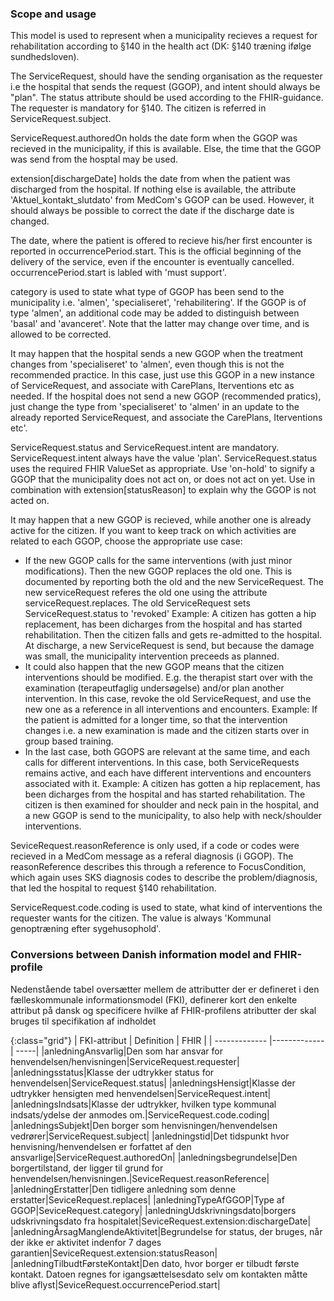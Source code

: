 ### Scope and usage
This model is used to represent when a municipality recieves a request for rehabilitation according to §140 in the health act (DK: §140 træning ifølge sundhedsloven).

The ServiceRequest, should have the sending organisation as the requester i.e the hospital that sends the request (GGOP), and intent should always be "plan". The status attribute should be used according to the FHIR-guidance. The requester is mandatory for §140. The citizen is referred in ServiceRequest.subject.

ServiceRequest.authoredOn holds the date form when the GGOP was recieved in the municipality, if this is available. Else, the time that the GGOP was send from the hosptal may be used.

extension[dischargeDate] holds the date from when the patient was discharged from the hospital. If nothing else is available, the attribute 'Aktuel_kontakt_slutdato' from MedCom's GGOP can be used. However, it should always be possible to correct the date if the discharge date is changed.

The date, where the patient is offered to recieve his/her first encounter is reported in occurrencePeriod.start. This is the official beginning of the delivery of the service, even if the encounter is eventually cancelled. occurrencePeriod.start is labled with 'must support'.

category is used to state what type of GGOP has been send to the municipality i.e. 'almen', 'specialiseret', 'rehabilitering'. If the GGOP is of type 'almen', an additional code may be added to distinguish between 'basal' and 'avanceret'. Note that the latter may change over time, and is allowed to be corrected.

It may happen that the hospital sends a new GGOP when the treatment changes from 'specialiseret' to 'almen', even though this is not the recommended practice. In this case, just use this GGOP in a new instance of ServiceRequest, and associate with CarePlans, Iterventions etc as needed. If the hospital does not send a new GGOP (recommended pratics), just change the type from 'specialiseret' to 'almen' in an update to the already reported ServiceRequest, and associate the CarePlans, Iterventions etc'.

ServiceRequest.status and ServiceRequest.intent are mandatory. ServiceRequest.intent always have the value 'plan'. ServiceRequest.status uses the required FHIR ValueSet as appropriate. Use 'on-hold' to signify a GGOP that the municipality does not act on, or does not act on yet. Use in combination with extension[statusReason] to explain why the GGOP is not acted on.

It may happen that a new GGOP is recieved, while another one is already active for the citizen. If you want to keep track on which activities are related to each GGOP, choose the appropriate use case:
* If the new GGOP calls for the same interventions (with just minor modifications). Then the new GGOP replaces the old one. This is documented by reporting both the old and the new ServiceRequest. The new serviceRequest referes the old one using the attribute serviceRequest.replaces. The old ServiceRequest sets ServiceRequest.status to 'revoked'  Example: A citizen has gotten a hip replacement, has been dicharges from the hospital and has started rehabilitation. Then the citizen falls and gets re-admitted to the hospital. At discharge, a new ServiceRequest is send, but because the damage was small, the municipality intervention preceeds as planned.
* It could also happen that the new GGOP means that the citizen interventions should be modified. E.g. the therapist start over with the examination (terapeutfaglig undersøgelse) and/or plan another intervention. In this case, revoke the old ServiceRequest, and use the new one as a reference in all interventions and encounters. Example: If the patient is admitted for a longer time, so that the intervention changes i.e. a new examination is made and the citizen starts over in group based training.
* In the last case, both GGOPS are relevant at the same time, and each calls for different interventions. In this case, both ServiceRequests remains active, and each have different interventions and encounters associated with it. Example: A citizen has gotten a hip replacement, has been dicharges from the hospital and has started rehabilitation. The citizen is then examined for shoulder and neck pain in the hospital, and a new GGOP is send to the municipality, to also help with neck/shoulder interventions.

SeviceRequest.reasonReference is only used, if a code or codes were recieved in a MedCom message as a referal diagnosis (i GGOP). The reasonReference describes this through a reference to FocusCondition, which again uses SKS diagnosis codes to describe the problem/diagnosis, that led the hospital to request §140 rehabilitation. 

ServiceRequest.code.coding is used to state, what kind of interventions the requester wants for the citizen. The value is always 'Kommunal genoptræning efter sygehusophold'.

### Conversions between Danish information model and FHIR-profile

Nedenstående tabel oversætter mellem de attributter der er defineret i den fælleskommunale informationsmodel (FKI), definerer kort den enkelte attribut på dansk og specificere hvilke af FHIR-profilens atributter der skal bruges til specifikation af indholdet

{:class="grid"}
|   FKI-attribut      | Definition        | FHIR  |
| ------------- |-------------| -----|
|anledningAnsvarlig|Den som har ansvar for henvendelsen/henvisningen|ServiceRequest.requester|
|anledningsstatus|Klasse der udtrykker status for henvendelsen|ServiceRequest.status|
|anledningsHensigt|Klasse der udtrykker hensigten med henvendelsen|ServiceRequest.intent|
|anledningsIndsats|Klasse der udtrykker, hvilken type kommunal indsats/ydelse der anmodes om.|ServiceRequest.code.coding|
|anledningsSubjekt|Den borger som henvisningen/henvendelsen vedrører|ServiceRequest.subject|
|anledningstid|Det tidspunkt hvor henvisning/henvendelsen er forfattet af den ansvarlige|ServiceRequest.authoredOn|
|anledningsbegrundelse|Den borgertilstand, der ligger til grund for henvendelsen/henvisningen.|SeviceRequest.reasonReference|
|anledningErstatter|Den tidligere anledning som denne erstatter|SeviceRequest.replaces|
|anledningTypeAfGGOP|Type af GGOP|SeviceRequest.category|
|anledningUdskrivningsdato|borgers udskrivningsdato fra hospitalet|SeviceRequest.extension:dischargeDate|
|anledningÅrsagManglendeAktivitet|Begrundelse for status, der bruges, når der ikke er aktivitet indenfor 7 dages garantien|SeviceRequest.extension:statusReason|
|anledningTilbudtFørsteKontakt|Den dato, hvor borger er tilbudt første kontakt. Datoen regnes for igangsættelsesdato selv om kontakten måtte blive aflyst|SeviceRequest.occurrencePeriod.start|
